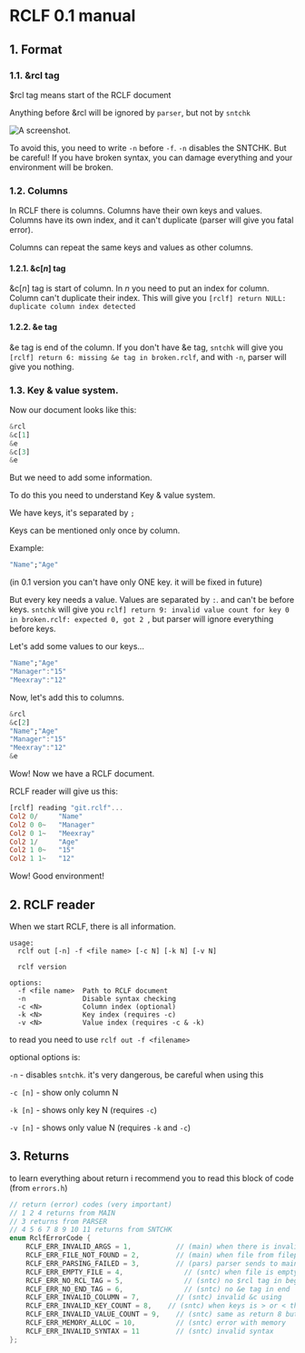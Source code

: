 # RCLF 0.1 manual
## 1. Format
### 1.1. &rcl tag

$rcl tag means start of the RCLF document

Anything before &rcl will be ignored by `parser`, but not by `sntchk`

![A screenshot.](https://locomia.rf.gd/sources/0000.png "SNTCHK gave error")

To avoid this, you need to write `-n` before `-f`. `-n` disables the SNTCHK. But be careful! If you have broken syntax, you can damage everything and your environment will be broken.

### 1.2. Columns

In RCLF there is columns. Columns have their own keys and values. Columns have its own index, and it can't duplicate (parser will give you fatal error).

Columns can repeat the same keys and values as other columns.

#### 1.2.1. &c[*n*] tag

&c[*n*] tag is start of column. In *n* you need to put an index for column. Column can't duplicate their index. This will give you `[rclf] return NULL: duplicate column index detected
` 
#### 1.2.2. &e tag

&e tag is end of the column. If you don't have &e tag, `sntchk` will give you `[rclf] return 6: missing &e tag in broken.rclf`, and with `-n`, parser will give you nothing.

### 1.3. Key & value system.

Now our document looks like this:
```hs
&rcl
&c[1]
&e
&c[3]
&e
```
But we need to add some information.

To do this you need to understand Key & value system.

We have keys, it's separated by `;`

Keys can be mentioned only once by column.

Example:

```hs
"Name";"Age"
```

(in 0.1 version you can't have only ONE key. it will be fixed in future)

But every key needs a value. Values are separated by `:`. and can't be before keys. `sntchk` will give you `rclf] return 9: invalid value count for key 0 in broken.rclf: expected 0, got 2
`, but parser will ignore everything before keys.

Let's add some values to our keys...

```hs
"Name";"Age"
"Manager":"15"
"Meexray":"12"
```

Now, let's add this to columns.

```hs
&rcl
&c[2]
"Name";"Age"
"Manager":"15"
"Meexray":"12"
&e
```

Wow! Now we have a RCLF document.

RCLF reader will give us this:

```hs
[rclf] reading "git.rclf"...
Col2 0/     "Name"
Col2 0 0~   "Manager"
Col2 0 1~   "Meexray"
Col2 1/     "Age"
Col2 1 0~   "15"
Col2 1 1~   "12"
```

Wow! Good environment!

## 2. RCLF reader

When we start RCLF, there is all information.

```
usage:
  rclf out [-n] -f <file name> [-c N] [-k N] [-v N]

  rclf version

options:
  -f <file name>  Path to RCLF document
  -n              Disable syntax checking
  -c <N>          Column index (optional)
  -k <N>          Key index (requires -c)
  -v <N>          Value index (requires -c & -k)
```

to read you need to use `rclf out -f <filename>`

optional options is:

`-n` - disables `sntchk`. it's very dangerous, be careful when using this

`-c [n]` - show only column N

`-k [n]` - shows only key N (requires `-c`)

`-v [n]` - shows only value N (requires `-k` and `-c`)

## 3. Returns


to learn everything about return i recommend you to read this block of code (from `errors.h`)

```c
// return (error) codes (very important)
// 1 2 4 returns from MAIN
// 3 returns from PARSER
// 4 5 6 7 8 9 10 11 returns from SNTCHK
enum RclfErrorCode {
    RCLF_ERR_INVALID_ARGS = 1,		     // (main) when there is invalid tag | example: rclf out -s
    RCLF_ERR_FILE_NOT_FOUND = 2,	     // (main) when file from filepath isn't file
    RCLF_ERR_PARSING_FAILED = 3,	     // (pars) parser sends to main that something is not ok
    RCLF_ERR_EMPTY_FILE = 4,		       // (sntc) when file is empty
    RCLF_ERR_NO_RCL_TAG = 5,		       // (sntc) no $rcl tag in beginning
    RCLF_ERR_NO_END_TAG = 6,		       // (sntc) no &e tag in end
    RCLF_ERR_INVALID_COLUMN = 7,	     // (sntc) invalid &c using
    RCLF_ERR_INVALID_KEY_COUNT = 8,	   // (sntc) when keys is > or < than values
    RCLF_ERR_INVALID_VALUE_COUNT = 9,	 // (sntc) same as return 8 but with values
    RCLF_ERR_MEMORY_ALLOC = 10,		     // (sntc) error with memory
    RCLF_ERR_INVALID_SYNTAX = 11	     // (sntc) invalid syntax
};
```
